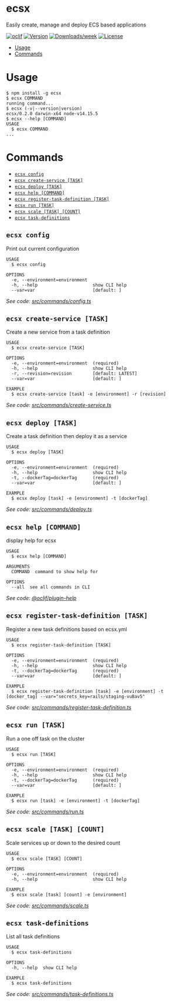 ecsx
====

Easily create, manage and deploy ECS based applications

[![oclif](https://img.shields.io/badge/cli-oclif-brightgreen.svg)](https://oclif.io)
[![Version](https://img.shields.io/npm/v/ecsx.svg)](https://npmjs.org/package/ecsx)
[![Downloads/week](https://img.shields.io/npm/dw/ecsx.svg)](https://npmjs.org/package/ecsx)
[![License](https://img.shields.io/npm/l/ecsx.svg)](https://github.com/marcqualie/ecsx/blob/master/package.json)

<!-- toc -->
* [Usage](#usage)
* [Commands](#commands)
<!-- tocstop -->
# Usage
<!-- usage -->
```sh-session
$ npm install -g ecsx
$ ecsx COMMAND
running command...
$ ecsx (-v|--version|version)
ecsx/0.2.0 darwin-x64 node-v14.15.5
$ ecsx --help [COMMAND]
USAGE
  $ ecsx COMMAND
...
```
<!-- usagestop -->
# Commands
<!-- commands -->
* [`ecsx config`](#ecsx-config)
* [`ecsx create-service [TASK]`](#ecsx-create-service-task)
* [`ecsx deploy [TASK]`](#ecsx-deploy-task)
* [`ecsx help [COMMAND]`](#ecsx-help-command)
* [`ecsx register-task-definition [TASK]`](#ecsx-register-task-definition-task)
* [`ecsx run [TASK]`](#ecsx-run-task)
* [`ecsx scale [TASK] [COUNT]`](#ecsx-scale-task-count)
* [`ecsx task-definitions`](#ecsx-task-definitions)

## `ecsx config`

Print out current configuration

```
USAGE
  $ ecsx config

OPTIONS
  -e, --environment=environment
  -h, --help                     show CLI help
  --var=var                      [default: ]
```

_See code: [src/commands/config.ts](https://github.com/marcqualie/ecsx/blob/main/src/commands/config.ts)_

## `ecsx create-service [TASK]`

Create a new service from a task definition

```
USAGE
  $ ecsx create-service [TASK]

OPTIONS
  -e, --environment=environment  (required)
  -h, --help                     show CLI help
  -r, --revision=revision        [default: LATEST]
  --var=var                      [default: ]

EXAMPLE
  $ ecsx create-service [task] -e [environment] -r [revision]
```

_See code: [src/commands/create-service.ts](https://github.com/marcqualie/ecsx/blob/main/src/commands/create-service.ts)_

## `ecsx deploy [TASK]`

Create a task definition then deploy it as a service

```
USAGE
  $ ecsx deploy [TASK]

OPTIONS
  -e, --environment=environment  (required)
  -h, --help                     show CLI help
  -t, --dockerTag=dockerTag      (required)
  --var=var                      [default: ]

EXAMPLE
  $ ecsx deploy [task] -e [environment] -t [dockerTag]
```

_See code: [src/commands/deploy.ts](https://github.com/marcqualie/ecsx/blob/main/src/commands/deploy.ts)_

## `ecsx help [COMMAND]`

display help for ecsx

```
USAGE
  $ ecsx help [COMMAND]

ARGUMENTS
  COMMAND  command to show help for

OPTIONS
  --all  see all commands in CLI
```

_See code: [@oclif/plugin-help](https://github.com/oclif/plugin-help/blob/v3.2.2/src/commands/help.ts)_

## `ecsx register-task-definition [TASK]`

Register a new task definitions based on ecsx.yml

```
USAGE
  $ ecsx register-task-definition [TASK]

OPTIONS
  -e, --environment=environment  (required)
  -h, --help                     show CLI help
  -t, --dockerTag=dockerTag      (required)
  --var=var                      [default: ]

EXAMPLE
  $ ecsx register-task-definition [task] -e [environment] -t [docker_tag] --var="secrets_key=rails/staging-vuBav5"
```

_See code: [src/commands/register-task-definition.ts](https://github.com/marcqualie/ecsx/blob/main/src/commands/register-task-definition.ts)_

## `ecsx run [TASK]`

Run a one off task on the cluster

```
USAGE
  $ ecsx run [TASK]

OPTIONS
  -e, --environment=environment  (required)
  -h, --help                     show CLI help
  -t, --dockerTag=dockerTag      (required)
  --var=var                      [default: ]

EXAMPLE
  $ ecsx run [task] -e [environment] -t [dockerTag]
```

_See code: [src/commands/run.ts](https://github.com/marcqualie/ecsx/blob/main/src/commands/run.ts)_

## `ecsx scale [TASK] [COUNT]`

Scale services up or down to the desired count

```
USAGE
  $ ecsx scale [TASK] [COUNT]

OPTIONS
  -e, --environment=environment  (required)
  -h, --help                     show CLI help

EXAMPLE
  $ ecsx scale [task] [count] -e [environment]
```

_See code: [src/commands/scale.ts](https://github.com/marcqualie/ecsx/blob/main/src/commands/scale.ts)_

## `ecsx task-definitions`

List all task definitions

```
USAGE
  $ ecsx task-definitions

OPTIONS
  -h, --help  show CLI help

EXAMPLE
  $ ecsx task-definitions
```

_See code: [src/commands/task-definitions.ts](https://github.com/marcqualie/ecsx/blob/main/src/commands/task-definitions.ts)_
<!-- commandsstop -->
